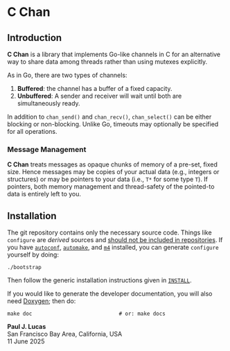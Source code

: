 # C Chan

## Introduction

**C Chan**
is a library that implements Go-like channels in C
for an alternative way to share data
among threads
rather than using mutexes explicitly.

As in Go,
there are two types of channels:

1. **Buffered**: the channel has a buffer of a fixed capacity.
2. **Unbuffered**: A sender and receiver will wait until both are
   simultaneously ready.

In addition to
`chan_send()`
and
`chan_recv()`,
`chan_select()`
can be either
blocking
or
non-blocking.
Unlike Go,
timeouts may optionally be specified
for all operations.

### Message Management

**C Chan**
treats messages as opaque
chunks of memory
of a pre-set,
fixed
size.
Hence messages may be copies of your actual data
(e.g., integers or structures)
or may be pointers to your data
(i.e., `T*` for some type `T`).
If pointers,
both memory management
and thread-safety
of the pointed-to data
is entirely left to you.

## Installation

The git repository contains only the necessary source code.
Things like `configure` are _derived_ sources and
[should not be included in repositories](http://stackoverflow.com/a/18732931).
If you have
[`autoconf`](https://www.gnu.org/software/autoconf/),
[`automake`](https://www.gnu.org/software/automake/),
and
[`m4`](https://www.gnu.org/software/m4/)
installed,
you can generate `configure` yourself by doing:

    ./bootstrap

Then follow the generic installation instructions given in
[`INSTALL`](https://github.com/paul-j-lucas/c_exception/blob/master/INSTALL).

If you would like to generate the developer documentation,
you will also need
[Doxygen](http://www.doxygen.org/);
then do:

    make doc                            # or: make docs

**Paul J. Lucas**  
San Francisco Bay Area, California, USA  
11 June 2025
